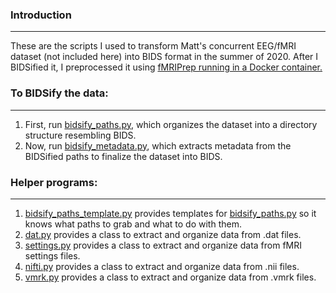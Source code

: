 ### Introduction
-----------------

These are the scripts I used to transform Matt's concurrent EEG/fMRI dataset (not included here) into BIDS format in the summer of 2020. After I BIDSified it, I preprocessed it using [fMRIPrep running in a Docker container.](https://fmriprep.org/en/stable/docker.html)

### To BIDSify the data:
------------------------

1) First, run [bidsify_paths.py](bidsify_paths.py), which organizes the dataset into a directory structure resembling BIDS.
2) Now, run [bidsify_metadata.py](bidsify_metadata.py), which extracts metadata from the BIDSified paths to finalize the dataset into BIDS.

### Helper programs:
--------------------

1) [bidsify_paths_template.py](bidsify_paths_template.py) provides templates for [bidsify_paths.py](bidsify_paths.py) so it knows what paths to grab and what to do with them.
2) [dat.py](dat.py) provides a class to extract and organize data from .dat files.
3) [settings.py](settings.py) provides a class to extract and organize data from fMRI settings files.
4) [nifti.py](nifti.py) provides a class to extract and organize data from .nii files.
5) [vmrk.py](vmrk.py) provides a class to extract and organize data from .vmrk files.